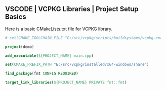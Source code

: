 ## VSCODE | VCPKG Libraries | Project Setup Basics

Here is a basic CMakeLists.txt file for VCPKG library.

```cmake
# set(CMAKE_TOOLCHAIN_FILE "E:/src/vcpkg/scripts/buildsystems/vcpkg.cmake")

project(demo)

add_executable(${PROJECT_NAME} main.cpp)

set(CMAKE_PREFIX_PATH "E:/src/vcpkg/installed/x64-windows/share")

find_package(fmt CONFIG REQUIRED)

target_link_libraries(${PROJECT_NAME} PRIVATE fmt::fmt)
```